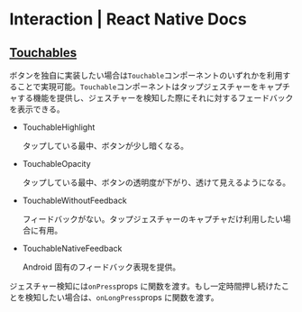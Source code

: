 # Interaction | React Native Docs

## [Touchables](https://reactnative.dev/docs/handling-touches#touchables)

ボタンを独自に実装したい場合は`Touchable`コンポーネントのいずれかを利用することで実現可能。`Touchable`コンポーネントはタップジェスチャーをキャプチャする機能を提供し、ジェスチャーを検知した際にそれに対するフェードバックを表示できる。

- TouchableHighlight

  タップしている最中、ボタンが少し暗くなる。

- TouchableOpacity

  タップしている最中、ボタンの透明度が下がり、透けて見えるようになる。

- TouchableWithoutFeedback

  フィードバックがない。タップジェスチャーのキャプチャだけ利用したい場合に有用。

- TouchableNativeFeedback

  Android 固有のフィードバック表現を提供。

ジェスチャー検知には`onPress`props に関数を渡す。もし一定時間押し続けたことを検知したい場合は、`onLongPress`props に関数を渡す。
